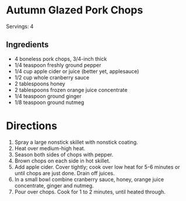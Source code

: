 # Autumn Glazed Pork Chops 
	
Servings: 4


## Ingredients
- 4 boneless pork chops, 3/4-inch thick
- 1/4 teaspoon freshly ground pepper
- 1/4 cup apple cider or juice  (better yet, applesauce)
- 1/2 cup whole cranberry sauce
- 2 tablespoons honey
- 2 tablespoons frozen orange juice concentrate
- 1/4 teaspoon ground ginger
- 1/8 teaspoon ground nutmeg

# Directions
1. Spray a large nonstick skillet with nonstick coating. 
2. Heat over medium-high heat. 
3. Season both sides of chops with pepper.
4. Brown chops on each side in hot skillet. 
5. Add apple cider. Cover tightly; cook over low heat for 5-6 minutes or until chops are just done. Drain off juices. 
6. In a small bowl combine cranberry sauce, honey, orange juice concentrate, ginger and nutmeg. 
7. Pour over chops. Cook for 1 to 2 minutes, until heated through.
